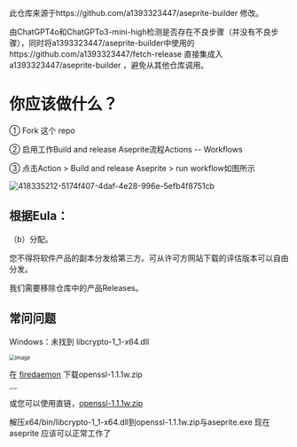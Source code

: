 此仓库来源于https://github.com/a1393323447/aseprite-builder 修改。

由ChatGPT4o和ChatGPTo3-mini-high检测是否存在不良步骤（并没有不良步骤），同时将a1393323447/aseprite-builder中使用的https://github.com/a1393323447/fetch-release 直接集成入 a1393323447/aseprite-builder ，避免从其他仓库调用。



# 你应该做什么？

① Fork 这个 repo

② 启用工作Build and release Aseprite流程Actions -- Workflows

③ 点击Action > Build and release Aseprite > run workflow如图所示

![418335212-5174f407-4daf-4e28-996e-5efb4f8751cb](https://github.com/user-attachments/assets/e8fc1c27-1b7e-46a6-a41f-045a2475ca6e)


## 根据Eula：

（b）分配。

您不得将软件产品的副本分发给第三方。可从许可方网站下载的评估版本可以自由分发。

我们需要移除仓库中的产品Releases。

## 常问问题

Windows：未找到 libcrypto-1_1-x64.dll

<img src="https://github.com/user-attachments/assets/0c9e5801-abf2-491b-acaa-aba2c958c493" alt="image" style="zoom: 67%;" />

在 [firedaemon](https://kb.firedaemon.com/support/solutions/articles/4000121705#Download-OpenSSL) 下载openssl-1.1.1w.zip

<img src="https://github.com/user-attachments/assets/9ce7f97b-0bff-47f7-8f0c-580b2682edae" alt="image" style="zoom: 25%;" />

或您可以使用直链，[openssl-1.1.1w.zip](https://download.firedaemon.com/FireDaemon-OpenSSL/openssl-1.1.1w.zip)

解压x64/bin/libcrypto-1_1-x64.dll到openssl-1.1.1w.zip与aseprite.exe
现在 aseprite 应该可以正常工作了
